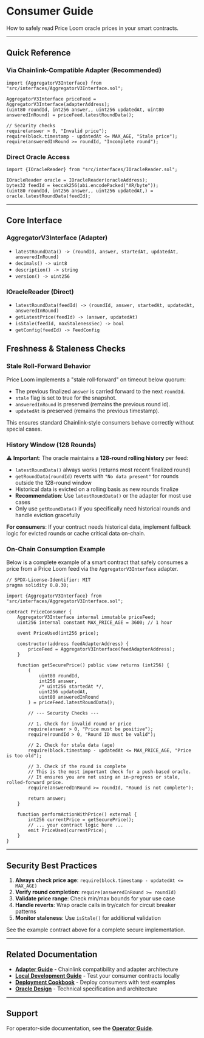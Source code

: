 # Consumer Guide

How to safely read Price Loom oracle prices in your smart contracts.

---

## Quick Reference

### Via Chainlink-Compatible Adapter (Recommended)

```solidity
import {AggregatorV3Interface} from "src/interfaces/AggregatorV3Interface.sol";

AggregatorV3Interface priceFeed = AggregatorV3Interface(adapterAddress);
(uint80 roundId, int256 answer,, uint256 updatedAt, uint80 answeredInRound) = priceFeed.latestRoundData();

// Security checks
require(answer > 0, "Invalid price");
require(block.timestamp - updatedAt <= MAX_AGE, "Stale price");
require(answeredInRound >= roundId, "Incomplete round");
```

### Direct Oracle Access

```solidity
import {IOracleReader} from "src/interfaces/IOracleReader.sol";

IOracleReader oracle = IOracleReader(oracleAddress);
bytes32 feedId = keccak256(abi.encodePacked("AR/byte"));
(uint80 roundId, int256 answer,, uint256 updatedAt,) = oracle.latestRoundData(feedId);
```

---

## Core Interface

### AggregatorV3Interface (Adapter)
- `latestRoundData() -> (roundId, answer, startedAt, updatedAt, answeredInRound)`
- `decimals() -> uint8`
- `description() -> string`
- `version() -> uint256`

### IOracleReader (Direct)
- `latestRoundData(feedId) -> (roundId, answer, startedAt, updatedAt, answeredInRound)`
- `getLatestPrice(feedId) -> (answer, updatedAt)`
- `isStale(feedId, maxStalenessSec) -> bool`
- `getConfig(feedId) -> FeedConfig`

## Freshness & Staleness Checks

### Stale Roll-Forward Behavior
Price Loom implements a "stale roll‑forward" on timeout below quorum:
- The previous finalized `answer` is carried forward to the next `roundId`.
- `stale` flag is set to true for the snapshot.
- `answeredInRound` is preserved (remains the previous round id).
- `updatedAt` is preserved (remains the previous timestamp).

This ensures standard Chainlink‑style consumers behave correctly without special cases.

### History Window (128 Rounds)
⚠️ **Important**: The oracle maintains a **128-round rolling history** per feed:
- `latestRoundData()` always works (returns most recent finalized round)
- `getRoundData(roundId)` reverts with `"No data present"` for rounds outside the 128-round window
- Historical data is evicted on a rolling basis as new rounds finalize
- **Recommendation**: Use `latestRoundData()` or the adapter for most use cases
- Only use `getRoundData()` if you specifically need historical rounds and handle eviction gracefully

**For consumers**: If your contract needs historical data, implement fallback logic for evicted rounds or cache critical data on-chain.

### On-Chain Consumption Example

Below is a complete example of a smart contract that safely consumes a price from a Price Loom feed via the `AggregatorV3Interface` adapter.

```solidity
// SPDX-License-Identifier: MIT
pragma solidity 0.8.30;

import {AggregatorV3Interface} from "src/interfaces/AggregatorV3Interface.sol";

contract PriceConsumer {
    AggregatorV3Interface internal immutable priceFeed;
    uint256 internal constant MAX_PRICE_AGE = 3600; // 1 hour

    event PriceUsed(int256 price);

    constructor(address feedAdapterAddress) {
        priceFeed = AggregatorV3Interface(feedAdapterAddress);
    }

    function getSecurePrice() public view returns (int256) {
        (
            uint80 roundId,
            int256 answer,
            /* uint256 startedAt */,
            uint256 updatedAt,
            uint80 answeredInRound
        ) = priceFeed.latestRoundData();

        // --- Security Checks ---

        // 1. Check for invalid round or price
        require(answer > 0, "Price must be positive");
        require(roundId > 0, "Round ID must be valid");

        // 2. Check for stale data (age)
        require(block.timestamp - updatedAt <= MAX_PRICE_AGE, "Price is too old");

        // 3. Check if the round is complete
        // This is the most important check for a push-based oracle.
        // It ensures you are not using an in-progress or stale, rolled-forward price.
        require(answeredInRound >= roundId, "Round is not complete");

        return answer;
    }

    function performActionWithPrice() external {
        int256 currentPrice = getSecurePrice();
        // ... your contract logic here ...
        emit PriceUsed(currentPrice);
    }
}
```

---

## Security Best Practices

1. **Always check price age**: `require(block.timestamp - updatedAt <= MAX_AGE)`
2. **Verify round completion**: `require(answeredInRound >= roundId)`
3. **Validate price range**: Check min/max bounds for your use case
4. **Handle reverts**: Wrap oracle calls in try/catch for circuit breaker patterns
5. **Monitor staleness**: Use `isStale()` for additional validation

See the example contract above for a complete secure implementation.

---

## Related Documentation

- **[Adapter Guide](./adapter-guide.md)** - Chainlink compatibility and adapter architecture
- **[Local Development Guide](./local-development-guide.md)** - Test your consumer contracts locally
- **[Deployment Cookbook](./deployment-cookbook.md)** - Deploy consumers with test examples
- **[Oracle Design](./oracle-design-v0.md)** - Technical specification and architecture

---

## Support

For operator-side documentation, see the **[Operator Guide](./operator-guide.md)**.
